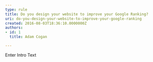 ```yaml
---
type: rule
title: Do you design your website to improve your Google Ranking?
uri: do-you-design-your-website-to-improve-your-google-ranking
created: 2016-08-03T18:36:10.0000000Z
authors:
- id: 1
  title: Adam Cogan

---
```




<span class='intro'> Enter Intro Text </span>




